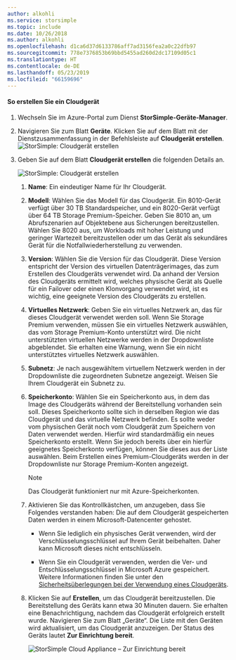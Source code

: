 ```yaml
---
author: alkohli
ms.service: storsimple
ms.topic: include
ms.date: 10/26/2018
ms.author: alkohli
ms.openlocfilehash: d1ca6d37d6133786aff7ad3156fea2a0c22dfb97
ms.sourcegitcommit: 778e7376853b69bbd5455ad260d2dc17109d05c1
ms.translationtype: HT
ms.contentlocale: de-DE
ms.lasthandoff: 05/23/2019
ms.locfileid: "66159696"
---
```

#### <a name="to-create-a-cloud-appliance"></a>So erstellen Sie ein Cloudgerät

1. Wechseln Sie im Azure-Portal zum Dienst **StorSimple-Geräte-Manager**.
2. Navigieren Sie zum Blatt **Geräte**. Klicken Sie auf dem Blatt mit der Dienstzusammenfassung in der Befehlsleiste auf **Cloudgerät erstellen**.
    ![StorSimple: Cloudgerät erstellen](./media/storsimple-8000-create-cloud-appliance-u2/sca-create1.png)
3. Geben Sie auf dem Blatt **Cloudgerät erstellen** die folgenden Details an.
   
    ![StorSimple: Cloudgerät erstellen](./media/storsimple-8000-create-cloud-appliance-u2/sca-create2m.png)
   
   1. **Name**: Ein eindeutiger Name für Ihr Cloudgerät.
   2. **Modell**: Wählen Sie das Modell für das Cloudgerät. Ein 8010-Gerät verfügt über 30 TB Standardspeicher, und ein 8020-Gerät verfügt über 64 TB Storage Premium-Speicher. Geben Sie 8010 an, um Abrufszenarien auf Objektebene aus Sicherungen bereitzustellen. Wählen Sie 8020 aus, um Workloads mit hoher Leistung und geringer Wartezeit bereitzustellen oder um das Gerät als sekundäres Gerät für die Notfallwiederherstellung zu verwenden.
   3. **Version**: Wählen Sie die Version für das Cloudgerät. Diese Version entspricht der Version des virtuellen Datenträgerimages, das zum Erstellen des Cloudgeräts verwendet wird. Da anhand der Version des Cloudgeräts ermittelt wird, welches physische Gerät als Quelle für ein Failover oder einen Klonvorgang verwendet wird, ist es wichtig, eine geeignete Version des Cloudgeräts zu erstellen.
   4. **Virtuelles Netzwerk**: Geben Sie ein virtuelles Netzwerk an, das für dieses Cloudgerät verwendet werden soll. Wenn Sie Storage Premium verwenden, müssen Sie ein virtuelles Netzwerk auswählen, das vom Storage Premium-Konto unterstützt wird. Die nicht unterstützten virtuellen Netzwerke werden in der Dropdownliste abgeblendet. Sie erhalten eine Warnung, wenn Sie ein nicht unterstütztes virtuelles Netzwerk auswählen.
   5. **Subnetz**: Je nach ausgewähltem virtuellem Netzwerk werden in der Dropdownliste die zugeordneten Subnetze angezeigt. Weisen Sie Ihrem Cloudgerät ein Subnetz zu.
   6. **Speicherkonto**: Wählen Sie ein Speicherkonto aus, in dem das Image des Cloudgeräts während der Bereitstellung vorhanden sein soll. Dieses Speicherkonto sollte sich in derselben Region wie das Cloudgerät und das virtuelle Netzwerk befinden. Es sollte weder vom physischen Gerät noch vom Cloudgerät zum Speichern von Daten verwendet werden. Hierfür wird standardmäßig ein neues Speicherkonto erstellt. Wenn Sie jedoch bereits über ein hierfür geeignetes Speicherkonto verfügen, können Sie dieses aus der Liste auswählen. Beim Erstellen eines Premium-Cloudgeräts werden in der Dropdownliste nur Storage Premium-Konten angezeigt.
      
      > [!NOTE]
      > Das Cloudgerät funktioniert nur mit Azure-Speicherkonten.
    
   7. Aktivieren Sie das Kontrollkästchen, um anzugeben, dass Sie Folgendes verstanden haben: Die auf dem Cloudgerät gespeicherten Daten werden in einem Microsoft-Datencenter gehostet.
       * Wenn Sie lediglich ein physisches Gerät verwenden, wird der Verschlüsselungsschlüssel auf Ihrem Gerät beibehalten. Daher kann Microsoft dieses nicht entschlüsseln.

       * Wenn Sie ein Cloudgerät verwenden, werden die Ver- und Entschlüsselungsschlüssel in Microsoft Azure gespeichert. Weitere Informationen finden Sie unter den [Sicherheitsüberlegungen bei der Verwendung eines Cloudgeräts](../articles/storsimple/storsimple-security.md).
   8. Klicken Sie auf **Erstellen**, um das Cloudgerät bereitzustellen. Die Bereitstellung des Geräts kann etwa 30 Minuten dauern. Sie erhalten eine Benachrichtigung, nachdem das Cloudgerät erfolgreich erstellt wurde. Navigieren Sie zum Blatt „Geräte“. Die Liste mit den Geräten wird aktualisiert, um das Cloudgerät anzuzeigen. Der Status des Geräts lautet **Zur Einrichtung bereit**.
      
      ![StorSimple Cloud Appliance – Zur Einrichtung bereit](./media/storsimple-8000-create-cloud-appliance-u2/sca-create3.png)

